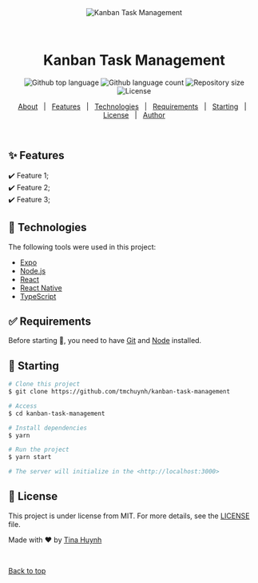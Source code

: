 <div align="center" id="top"> 
  <img src="./.github/app.gif" alt="Kanban Task Management" />

&#xa0;

  <!-- <a href="https://kanbantaskmanagement.netlify.app">Demo</a> -->
</div>

<h1 align="center">Kanban Task Management</h1>

<p align="center">
  <img alt="Github top language" src="https://img.shields.io/github/languages/top/tmchuynh/kanban-task-management?color=56BEB8">

  <img alt="Github language count" src="https://img.shields.io/github/languages/count/tmchuynh/kanban-task-management?color=56BEB8">

  <img alt="Repository size" src="https://img.shields.io/github/repo-size/tmchuynh/kanban-task-management?color=56BEB8">

  <img alt="License" src="https://img.shields.io/github/license/tmchuynh/kanban-task-management?color=56BEB8">

  <!-- <img alt="Github issues" src="https://img.shields.io/github/issues/tmchuynh/kanban-task-management?color=56BEB8" /> -->

  <!-- <img alt="Github forks" src="https://img.shields.io/github/forks/tmchuynh/kanban-task-management?color=56BEB8" /> -->

  <!-- <img alt="Github stars" src="https://img.shields.io/github/stars/tmchuynh/kanban-task-management?color=56BEB8" /> -->
</p>

<!-- Status -->

<!-- <h4 align="center">
	🚧  Kanban Task Management 🚀 Under construction...  🚧
</h4>

<hr> -->

<p align="center">
  <a href="#dart-about">About</a> &#xa0; | &#xa0; 
  <a href="#sparkles-features">Features</a> &#xa0; | &#xa0;
  <a href="#rocket-technologies">Technologies</a> &#xa0; | &#xa0;
  <a href="#white_check_mark-requirements">Requirements</a> &#xa0; | &#xa0;
  <a href="#checkered_flag-starting">Starting</a> &#xa0; | &#xa0;
  <a href="#memo-license">License</a> &#xa0; | &#xa0;
  <a href="https://github.com/tmchuynh" target="_blank">Author</a>
</p>

<br>

## :sparkles: Features

:heavy_check_mark: Feature 1;\
:heavy_check_mark: Feature 2;\
:heavy_check_mark: Feature 3;

## :rocket: Technologies

The following tools were used in this project:

- [Expo](https://expo.io/)
- [Node.js](https://nodejs.org/en/)
- [React](https://pt-br.reactjs.org/)
- [React Native](https://reactnative.dev/)
- [TypeScript](https://www.typescriptlang.org/)

## :white_check_mark: Requirements

Before starting :checkered_flag:, you need to have [Git](https://git-scm.com) and [Node](https://nodejs.org/en/) installed.

## :checkered_flag: Starting

```bash
# Clone this project
$ git clone https://github.com/tmchuynh/kanban-task-management

# Access
$ cd kanban-task-management

# Install dependencies
$ yarn

# Run the project
$ yarn start

# The server will initialize in the <http://localhost:3000>
```

## :memo: License

This project is under license from MIT. For more details, see the [LICENSE](LICENSE.md) file.

Made with :heart: by <a href="https://github.com/tmchuynh" target="_blank">Tina Huynh</a>

&#xa0;

<a href="#top">Back to top</a>
